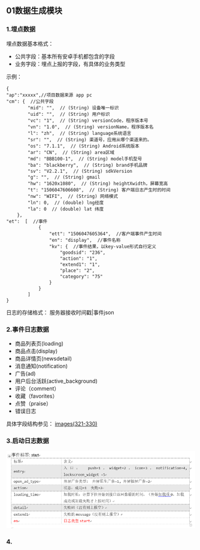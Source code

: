 ## 01数据生成模块

### 1.埋点数据
埋点数据基本格式：
- 公共字段：基本所有安卓手机都包含的字段
- 业务字段：埋点上报的字段，有具体的业务类型

示例：
```
{
"ap":"xxxxx",//项目数据来源 app pc
"cm": {  //公共字段
		"mid": "",  // (String) 设备唯一标识
        "uid": "",  // (String) 用户标识
        "vc": "1",  // (String) versionCode，程序版本号
        "vn": "1.0",  // (String) versionName，程序版本名
        "l": "zh",  // (String) language系统语言
        "sr": "",  // (String) 渠道号，应用从哪个渠道来的。
        "os": "7.1.1",  // (String) Android系统版本
        "ar": "CN",  // (String) area区域
        "md": "BBB100-1",  // (String) model手机型号
        "ba": "blackberry",  // (String) brand手机品牌
        "sv": "V2.2.1",  // (String) sdkVersion
        "g": "",  // (String) gmail
        "hw": "1620x1080",  // (String) heightXwidth，屏幕宽高
        "t": "1506047606608",  // (String) 客户端日志产生时的时间
        "nw": "WIFI",  // (String) 网络模式
        "ln": 0,  // (double) lng经度
        "la": 0  // (double) lat 纬度
    },
"et":  [  //事件
            {
                "ett": "1506047605364",  //客户端事件产生时间
                "en": "display",  //事件名称
                "kv": {  //事件结果，以key-value形式自行定义
                    "goodsid": "236",
                    "action": "1",
                    "extend1": "1",
                    "place": "2",
                    "category": "75"
                }
            }
        ]
}

```

日志的存储格式： 服务器接收时间戳|事件json

### 2.事件日志数据
- 商品列表页(loading)
- 商品点击(display)
- 商品详情页(newsdetail)
- 消息通知(notification)
- 广告(ad)
- 用户后台活跃(active_background)
- 评论（comment）
- 收藏（favorites）
- 点赞（praise）
- 错误日志

具体字段结构参见： [images(321-330)](images/)

### 3.启动日志数据

![image](images/331启动日志数据.png)

### 4. 